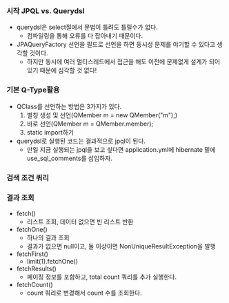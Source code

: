 ### 시작 JPQL vs. Querydsl
- querydsl은 select절에서 문법이 틀려도 틀릴수가 없다.
  - 컴파일링을 통해 오류를 다 잡아내기 때문이다.
- JPAQueryFactory 선언을 필드로 선언을 하면 동시성 문제를 야기할 수 있다고 생각할 것이다.
  - 하지만 동시에 여러 멀티스레드에서 접근을 해도 이전에 문제없게 설계가 되어있기 때문에 심각할 것 없다!

### 기본 Q-Type활용
- QClass를 선언하는 방법은 3가지가 있다.
  1. 별칭 생성 및 선언(QMember m = new QMember("m");)
  2. 바로 선언(QMember m = QMember.member);
  3. static import하기
- querydsl로 실행된 코드는 결과적으로 jpql이 된다.
  - 만일 지금 실행되는 jpql을 보고 싶다면 application.yml에 hibernate 밑에
  use_sql_comments를 삽입하자.

### 검색 조건 쿼리
### 결과 조회
- fetch()
  - 리스트 조회, 데이터 없으면 빈 리스트 반환
- fetchOne()
  - 하나의 결과 조회
  - 결과가 없으면 null이고, 둘 이상이면 NonUniqueResultException을 발행
- fetchFirst()
  - limit(1).fetchOne()
- fetchResults()
  - 페이징 정보를 포함하고, total count 쿼리를 추가 실행한다.
- fetchCount()
  - count 쿼리로 변경해서 count 수를 조회한다.

